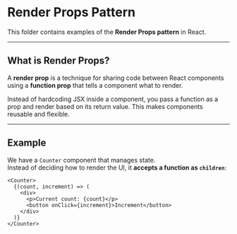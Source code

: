# Render Props Pattern

This folder contains examples of the **Render Props pattern** in React.  

---

## What is Render Props?

A **render prop** is a technique for sharing code between React components using a **function prop** that tells a component what to render.

Instead of hardcoding JSX inside a component, you pass a function as a prop and render based on its return value. This makes components reusable and flexible.

---

## Example

We have a `Counter` component that manages state.  
Instead of deciding how to render the UI, it **accepts a function as `children`**:

```tsx
<Counter>
  {(count, increment) => (
    <div>
      <p>Current count: {count}</p>
      <button onClick={increment}>Increment</button>
    </div>
  )}
</Counter>
